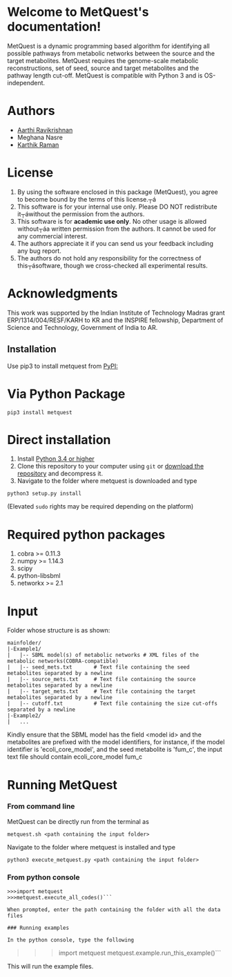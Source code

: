 ﻿Welcome to MetQuest\'s documentation!
=====================================

MetQuest is a dynamic programming based algorithm for identifying all
possible pathways from metabolic networks between the source and the
target metabolites. MetQuest requires the genome-scale metabolic
reconstructions, set of seed, source and target metabolites and the
pathway length cut-off. MetQuest is compatible with Python 3 and is
OS-independent.

Authors
=======

-   [Aarthi Ravikrishnan](https://github.com/aarthi31)
-   Meghana Nasre
-   [Karthik Raman](https://github.com/karthikraman)

License
=======

1.  By using the software enclosed in this package (MetQuest), you agree
    to become bound by the terms of this license.┬á
2.  This software is for your internal use only. Please DO NOT
    redistribute it┬áwithout the permission from the authors.
3.  This software is for **academic use only**. No other usage is
    allowed without┬áa written permission from the authors. It cannot be
    used for any commercial interest.
4.  The authors appreciate it if you can send us your feedback including
    any bug report.
5.  The authors do not hold any responsibility for the correctness of
    this┬ásoftware, though we cross-checked all experimental results.

Acknowledgments
===============

This work was supported by the Indian Institute of Technology Madras
grant ERP/1314/004/RESF/KARH to KR and the INSPIRE fellowship,
Department of Science and Technology, Government of India to AR.

Installation
------------

Use pip3 to install metquest from
[PyPI:](https://pypi.python.org/pypi/metquest)

Via Python Package
==================

``` {.sourceCode .bash}
pip3 install metquest
```

Direct installation
===================

1.  Install [Python 3.4 or higher](https://www.python.org/downloads/)
2.  Clone this repository to your computer using `git` or [download the
    repository](https://github.com/aarthi31/MetQuest/) and decompress
    it.
3.  Navigate to the folder where metquest is downloaded and type

``` {.sourceCode .bash}
python3 setup.py install
```

(Elevated `sudo` rights may be required depending on the platform)

Required python packages
========================

1.  cobra \>= 0.11.3
2.  numpy \>= 1.14.3
3.  scipy
4.  python-libsbml
5.  networkx \>= 2.1

Input
=====

Folder whose structure is as shown:

``` {.sourceCode .text}
mainfolder/
|-Example1/
|   |-- SBML model(s) of metabolic networks # XML files of the metabolic networks(COBRA-compatible)
|   |-- seed_mets.txt       # Text file containing the seed metabolites separated by a newline
|   |-- source_mets.txt     # Text file containing the source metabolites separated by a newline
|   |-- target_mets.txt     # Text file containing the target metabolites separated by a newline
|   |-- cutoff.txt          # Text file containing the size cut-offs separated by a newline  
|-Example2/
|   ...
```

Kindly ensure that the SBML model has the field \<model id\> and the
metabolites are prefixed with the model identifiers, for instance, if
the model identifier is \'ecoli\_core\_model\', and the seed metabolite
is \'fum\_c\', the input text file should contain ecoli\_core\_model
fum\_c

Running MetQuest
================

### From command line

MetQuest can be directly run from the terminal as

``` {.sourceCode .bash}
metquest.sh <path containing the input folder>
```

Navigate to the folder where metquest is installed and type

``` {.sourceCode .bash}
python3 execute_metquest.py <path containing the input folder>
```

### From python console

``` 
>>>import metquest
>>>metquest.execute_all_codes()```

When prompted, enter the path containing the folder with all the data files

### Running examples

In the python console, type the following

```
>>>import metquest
>>>metquest.example.run\_this\_example()```

This will run the example files.
